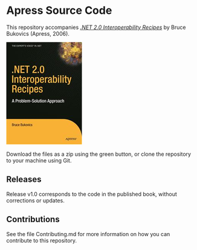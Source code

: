 # Apress Source Code

This repository accompanies [*.NET 2.0 Interoperability Recipes*](http://www.apress.com/9781590596692) by Bruce Bukovics (Apress, 2006).

![Cover image](9781590596692.jpg)

Download the files as a zip using the green button, or clone the repository to your machine using Git.

## Releases

Release v1.0 corresponds to the code in the published book, without corrections or updates.

## Contributions

See the file Contributing.md for more information on how you can contribute to this repository.
